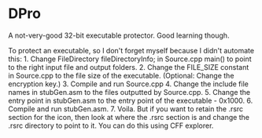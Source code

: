 # DPro
A not-very-good 32-bit executable protector. Good learning though.

To protect an executable, so I don't forget myself because I didn't automate this:
	1. Change FileDirectory fileDirectoryInfo; in Source.cpp main() to point to the right input file and output folders.
	2. Change the FILE_SIZE constant in Source.cpp to the file size of the executable.
	(Optional: Change the encryption key.)
	3. Compile and run Source.cpp
	4. Change the include file names in stubGen.asm to the files outputted by Source.cpp.
	5. Change the entry point in stubGen.asm to the entry point of the executable - 0x1000.
	6. Compile and run stubGen.asm.
	7. Voila. But if you want to retain the .rsrc section for the icon, then look at where the .rsrc section is and change the .rsrc directory to point to it. You can do this using CFF explorer.